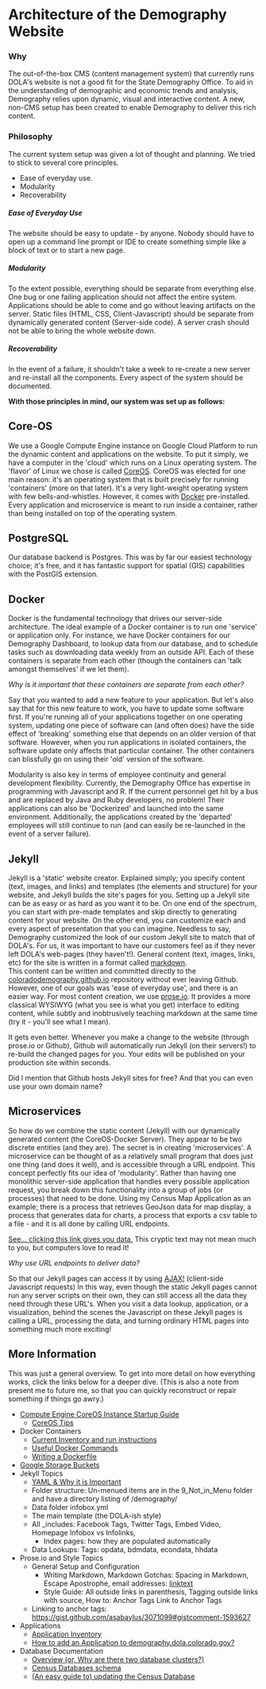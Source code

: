 
# Architecture of the Demography Website


### Why

The out-of-the-box CMS (content management system) that currently runs DOLA's website is not a good fit for the State Demography Office.  To aid in the understanding of demographic and economic trends and analysis, Demography relies upon dynamic, visual and interactive content.  A new, non-CMS setup has been created to enable Demography to deliver this rich content.


### Philosophy

The current system setup was given a lot of thought and planning.  We tried to stick to several core principles.

- Ease of everyday use.
- Modularity
- Recoverability

##### Ease of Everyday Use

The website should be easy to update - by anyone.  Nobody should have to open up a command line prompt or IDE to create something simple like a block of text or to start a new page.

##### Modularity

To the extent possible, everything should be separate from everything else.  One bug or one failing application should not affect the entire system.  Applications should be able to come and go without leaving artifacts on the server.  Static files (HTML, CSS, Client-Javascript) should be separate from dynamically generated content (Server-side code).  A server crash should not be able to bring the whole website down.

##### Recoverability

In the event of a failure, it shouldn't take a week to re-create a new server and re-install all the components.  Every aspect of the system should be documented.


**With those principles in mind, our system was set up as follows:**


## Core-OS

We use a Google Compute Engine instance on Google Cloud Platform to run the dynamic content and applications on the website.  To put it simply, we have a computer in the 'cloud' which runs on a Linux operating system.  The 'flavor' of Linux we chose is called [CoreOS](https://coreos.com/).  CoreOS was elected for one main reason: it's an operating system that is built precisely for running 'containers' (more on that later).  It's a very light-weight operating system with few bells-and-whistles.  However, it comes with [Docker](https://www.docker.com/) pre-installed.  Every application and microservice is meant to run inside a container, rather than being installed on top of the operating system.


## PostgreSQL

Our database backend is Postgres.  This was by far our easiest technology choice; it's free, and it has fantastic support for spatial (GIS) capabilities with the PostGIS extension.


## Docker

Docker is the fundamental technology that drives our server-side architecture.  The ideal example of a Docker container is to run one 'service' or application only.  For instance, we have Docker containers for our Demography Dashboard, to lookup data from our database, and to schedule tasks such as downloading data weekly from an outside API.  Each of these containers is separate from each other (though the containers can 'talk amongst themselves' if we let them).

*Why is it important that these containers are separate from each other?*

Say that you wanted to add a new feature to your application.  But let's also say that for this new feature to work, you have to update some software first.
If you're running all of your applications together on one operating system, updating one piece of software can (and often does) have the side effect of 'breaking' something else that depends on an older version of that software.  However, when you run applications in isolated containers, the software update only affects that particular container.  The other containers can blissfully go on using their 'old' version of the software.

Modularity is also key in terms of employee continuity and general development flexibility.  Currently, the Demography Office has expertise in programming with Javascript and R.  If the current personnel get hit by a bus and are replaced by Java and Ruby developers, no problem!  Their applications can also be 'Dockerized' and launched into the same environment.  Additionally, the applications created by the 'departed' employees will still continue to run (and can easily be re-launched in the event of a server failure).


## Jekyll

Jekyll is a 'static' website creator.  Explained simply; you specify content (text, images, and links) and templates (the elements and structure) for your website, and Jekyll builds the site's pages for you.
Setting up a Jekyll site can be as easy or as hard as you want it to be.  On one end of the spectrum, you can start with pre-made templates and skip directly to generating content for your website.  On the other end, you can customize each and every aspect of presentation that you can imagine.
Needless to say, Demography customized the look of our custom Jekyll site to match that of DOLA's.  For us, it was important to have our customers feel as if they never left DOLA's web-pages (they haven't!).
General content (text, images, links, etc) for the site is written in a format called [markdown](https://guides.github.com/features/mastering-markdown/).  
This content can be written and committed directly to the [coloradodemography.github.io](https://github.com/ColoradoDemography/coloradodemography.github.io) repository without ever leaving Github.
However, one of our goals was 'ease of everyday use', and there is an easier way.  For most content creation, we use [prose.io](http://prose.io/). It provides a more classical WYSIWYG (what you see is what you get) interface to editing content, while subtly and inobtrusively teaching markdown at the same time (try it - you'll see what I mean).

It gets even better.  Whenever you make a change to the website (through prose.io or Github), Github will automatically run Jekyll (on their servers!) to re-build the changed pages for you.  Your edits will be published on your production site within seconds.

Did I mention that Github hosts Jekyll sites for free?  And that you can even use your own domain name?


## Microservices

So how do we combine the static content (Jekyll) with our dynamically generated content (the CoreOS-Docker Server).  They appear to be two discrete entities (and they are).  The secret is in creating 'microservices'.
A microservice can be thought of as a relatively small program that does just one thing (and does it well), and is accessible through a URL endpoint.  This concept perfectly fits our idea of 'modularity'.  Rather than having one monolithic server-side application that handles every possible application request, you break down this functionality into a group of jobs (or processes) that need to be done.  Using my Census Map Application as an example; there is a process that retrieves GeoJson data for map display, a process that generates data for charts, a process that exports a csv table to a file - and it is all done by calling URL endpoints.

[See... clicking this link gives you data.](http://104.197.26.248:4001/profile?county=1&year=2011,2012&vars=births,deaths) This cryptic text may not mean much to you, but computers love to read it!

*Why use URL endpoints to deliver data?*

So that our Jekyll pages can access it by using [AJAX!](http://awaxman11.github.io/blog/2013/07/21/checking-out-js/) (client-side Javascript requests)  In this way, even though the static Jekyll pages cannot run any server scripts on their own, they can still access all the data they need through these URL's.  When you visit a data lookup, application, or a visualization, behind the scenes the Javascript on these Jekyll pages is calling a URL, processing the data, and turning ordinary HTML pages into something much more exciting!


## More Information

This was just a general overview.  To get into more detail on how everything works, click the links below for a deeper dive.  (This is also a note from present me to future me, so that you can quickly reconstruct or repair something if things go awry.)

- [Compute Engine CoreOS Instance Startup Guide](doc/server-setup.md)
  - [CoreOS Tips](doc/coreos-tips.md)
- Docker Containers
  - [Current Inventory and run instructions](doc/container-inventory.md)
  - [Useful Docker Commands](doc/docker-commands.md)
  - [Writing a Dockerfile](doc/writing-a-dockerfile.md)
- [Google Storage Buckets](doc/google-storage-buckets.md)
- Jekyll Topics
	- [YAML & Why it is Important](doc/yaml-musings.md)
  - Folder structure: Un-menued items are in the 9\_Not\_in\_Menu folder and have a directory listing of /demography/
  - Data folder infobox.yml
  - The main template (the DOLA-ish style)
  - All \_includes: Facebook Tags, Twitter Tags, Embed Video, Homepage Infobox vs Infolinks, 
	- Index pages: how they are populated automatically
  - Data Lookups: Tags: opdata, bdmdata, econdata, hhdata
- Prose.io and Style Topics
  - General Setup and Configuration
	- Writing Markdown, Markdown Gotchas: Spacing in Markdown, Escape Apostrophe, email addresses: [linktext](mailto:name@state.co.us)  
	- Style Guide:  All outside links in parenthesis, Tagging outside links with source, How to: Anchor Tags Link to Anchor Tags  
  - Linking to anchor tags: https://gist.github.com/asabaylus/3071099#gistcomment-1593627
- Applications
  - [Application Inventory](doc/application-directory.md)
  - [How to add an Application to demography.dola.colorado.gov?](doc/how-to-add-an-application.md)
- Database Documentation
  - [Overview (or, Why are there two database clusters?)](doc/database-overview.md)
  - [Census Databases schema](doc/census-db-schema.md)
  - [(An easy guide to) updating the Census Database](doc/update-database.md)

